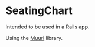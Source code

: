 # SeatingChart

Intended to be used in a Rails app.
 
Using the [Muuri](https://haltu.github.io/muuri/) library.
